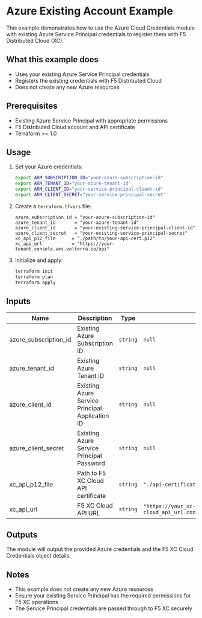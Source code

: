 # Azure Existing Account Example

This example demonstrates how to use the Azure Cloud Credentials module with existing Azure Service Principal credentials to register them with F5 Distributed Cloud (XC).

## What this example does

- Uses your existing Azure Service Principal credentials
- Registers the existing credentials with F5 Distributed Cloud
- Does not create any new Azure resources

## Prerequisites

- Existing Azure Service Principal with appropriate permissions
- F5 Distributed Cloud account and API certificate  
- Terraform >= 1.0

## Usage

1. Set your Azure credentials:
   ```bash
   export ARM_SUBSCRIPTION_ID="your-azure-subscription-id"
   export ARM_TENANT_ID="your-azure-tenant-id"
   export ARM_CLIENT_ID="your-service-principal-client-id"
   export ARM_CLIENT_SECRET="your-service-principal-secret"
   ```

2. Create a `terraform.tfvars` file:
   ```hcl
   azure_subscription_id = "your-azure-subscription-id"
   azure_tenant_id       = "your-azure-tenant-id"
   azure_client_id       = "your-existing-service-principal-client-id"
   azure_client_secret   = "your-existing-service-principal-secret"
   xc_api_p12_file      = "./path/to/your-api-cert.p12"
   xc_api_url           = "https://your-tenant.console.ves.volterra.io/api"
   ```

3. Initialize and apply:
   ```bash
   terraform init
   terraform plan
   terraform apply
   ```

## Inputs

| Name                  | Description                                     | Type     | Default                                                       | Required |
| --------------------- | ----------------------------------------------- | -------- | ------------------------------------------------------------- | :------: |
| azure_subscription_id | Existing Azure Subscription ID                  | `string` | `null`                                                        |   yes    |
| azure_tenant_id       | Existing Azure Tenant ID                        | `string` | `null`                                                        |   yes    |
| azure_client_id       | Existing Azure Service Principal Application ID | `string` | `null`                                                        |   yes    |
| azure_client_secret   | Existing Azure Service Principal Password       | `string` | `null`                                                        |   yes    |
| xc_api_p12_file       | Path to F5 XC Cloud API certificate             | `string` | `"./api-certificate.p12"`                                     |   yes    |
| xc_api_url            | F5 XC Cloud API URL                             | `string` | `"https://your_xc-cloud_api_url.console.ves.volterra.io/api"` |   yes    |

## Outputs

The module will output the provided Azure credentials and the F5 XC Cloud Credentials object details.

## Notes

- This example does not create any new Azure resources
- Ensure your existing Service Principal has the required permissions for F5 XC operations
- The Service Principal credentials are passed through to F5 XC securely
